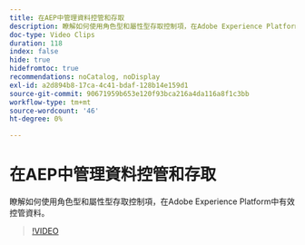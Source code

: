 ```yaml
---
title: 在AEP中管理資料控管和存取
description: 瞭解如何使用角色型和屬性型存取控制項，在Adobe Experience Platform中有效控管資料。
doc-type: Video Clips
duration: 118
index: false
hide: true
hidefromtoc: true
recommendations: noCatalog, noDisplay
exl-id: a2d894b8-17ca-4c41-bdaf-128b14e159d1
source-git-commit: 90671959b653e120f93bca216a4da116a8f1c3bb
workflow-type: tm+mt
source-wordcount: '46'
ht-degree: 0%

---
```


# 在AEP中管理資料控管和存取

瞭解如何使用角色型和屬性型存取控制項，在Adobe Experience Platform中有效控管資料。

<!-- 62_S601_3442532_118_managing-data-governance-and-access-in-aep -->
>[!VIDEO](https://video.tv.adobe.com/v/3460541/?learn=on&enablevpops=true&captions=chi_hant)
